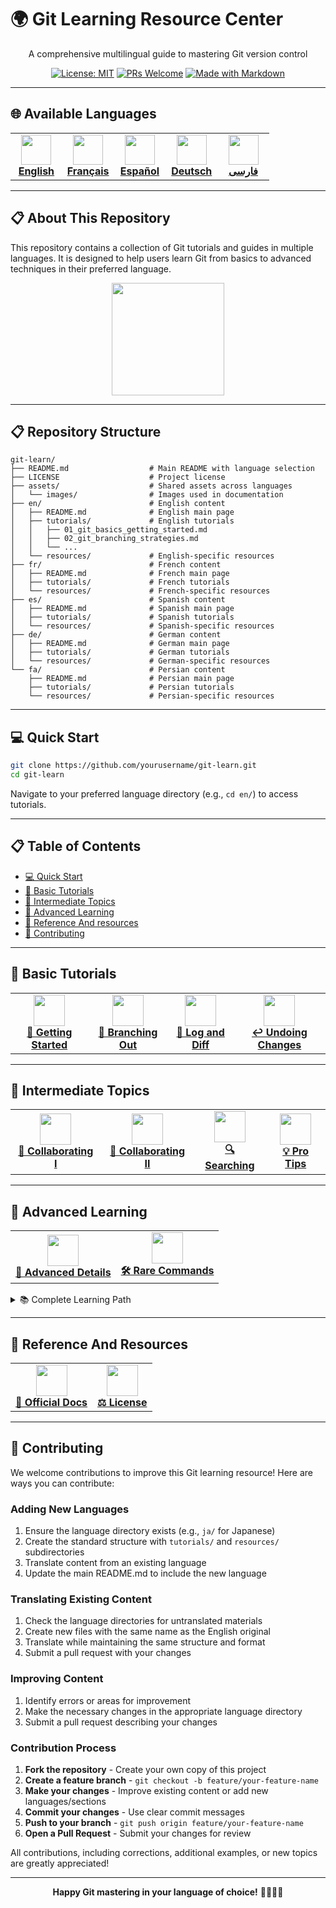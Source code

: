 # 🌍 Git Learning Resource Center

<div align="center">
  
A comprehensive multilingual guide to mastering Git version control

[![License: MIT](https://img.shields.io/badge/License-MIT-yellow.svg)](LICENSE)
[![PRs Welcome](https://img.shields.io/badge/PRs-welcome-brightgreen.svg)](https://github.com/firstcontributions/first-contributions)
[![Made with Markdown](https://img.shields.io/badge/Made%20with-Markdown-1f425f.svg)](https://www.markdownguide.org/)

</div>

---

## 🌐 Available Languages

<div align="center">
  <table>
    <tr>
      <td align="center" width="20%">
        <a href="en/README.md">
          <img src="https://em-content.zobj.net/thumbs/120/twitter/322/flag-united-kingdom_1f1ec-1f1e7.png" width="48px" height="48px"><br>
          <b>English</b>
        </a>
      </td>
      <td align="center" width="20%">
        <a href="fr/README.md">
          <img src="https://em-content.zobj.net/thumbs/120/twitter/322/flag-france_1f1eb-1f1f7.png" width="48px" height="48px"><br>
          <b>Français</b>
        </a>
      </td>
      <td align="center" width="20%">
        <a href="es/README.md">
          <img src="https://em-content.zobj.net/thumbs/120/twitter/322/flag-spain_1f1ea-1f1f8.png" width="48px" height="48px"><br>
          <b>Español</b>
        </a>
      </td>
      <td align="center" width="20%">
        <a href="de/README.md">
          <img src="https://em-content.zobj.net/thumbs/120/twitter/322/flag-germany_1f1e9-1f1ea.png" width="48px" height="48px"><br>
          <b>Deutsch</b>
        </a>
      </td>
      <td align="center" width="20%">
        <a href="fa/README.md">
          <img src="https://em-content.zobj.net/thumbs/120/twitter/322/flag-iran_1f1ee-1f1f7.png" width="48px" height="48px"><br>
          <b>فارسی</b>
        </a>
      </td>
    </tr>
  </table>
</div>

---

## 📋 About This Repository

This repository contains a collection of Git tutorials and guides in multiple languages. It is designed to help users learn Git from basics to advanced techniques in their preferred language.

<div align="center">
  <img src="https://git-scm.com/images/logos/downloads/Git-Logo-2Color.png" width="180px">
</div>

---

## 📋 Repository Structure

```
git-learn/
├── README.md                  # Main README with language selection
├── LICENSE                    # Project license
├── assets/                    # Shared assets across languages
│   └── images/                # Images used in documentation
├── en/                        # English content
│   ├── README.md              # English main page
│   ├── tutorials/             # English tutorials
│   │   ├── 01_git_basics_getting_started.md
│   │   ├── 02_git_branching_strategies.md
│   │   └── ...
│   └── resources/             # English-specific resources
├── fr/                        # French content
│   ├── README.md              # French main page  
│   ├── tutorials/             # French tutorials
│   └── resources/             # French-specific resources
├── es/                        # Spanish content
│   ├── README.md              # Spanish main page
│   ├── tutorials/             # Spanish tutorials
│   └── resources/             # Spanish-specific resources
├── de/                        # German content
│   ├── README.md              # German main page
│   ├── tutorials/             # German tutorials
│   └── resources/             # German-specific resources
└── fa/                        # Persian content
    ├── README.md              # Persian main page
    ├── tutorials/             # Persian tutorials
    └── resources/             # Persian-specific resources
```

---

## 💻 Quick Start

<div align="left">

```bash
git clone https://github.com/yourusername/git-learn.git
cd git-learn
```

Navigate to your preferred language directory (e.g., `cd en/`) to access tutorials.

</div>

---

## 📋 Table of Contents

- [💻 Quick Start](#-quick-start)
- [📘 Basic Tutorials](#-basic-tutorials)
- [📗 Intermediate Topics](#-intermediate-topics)
- [📕 Advanced Learning](#-advanced-learning)
- [🔧 Reference And resources](#-Reference-And-Resources)
- [👥 Contributing](#-contributing)

---

## 📘 Basic Tutorials

<div align="center">
  <table>
    <tr>
      <td align="center"><a href="en/tutorials/01_git_basics_getting_started.md"><img src="https://git-scm.com/images/logos/downloads/Git-Icon-1788C.png" width="50px" /><br /><b>🚀 Getting Started</b></a></td>
      <td align="center"><a href="en/tutorials/02_git_branching_strategies.md"><img src="https://git-scm.com/images/logos/downloads/Git-Icon-1788C.png" width="50px" /><br /><b>🌿 Branching Out</b></a></td>
      <td align="center"><a href="en/tutorials/03_git_history_and_diffs.md"><img src="https://git-scm.com/images/logos/downloads/Git-Icon-1788C.png" width="50px" /><br /><b>📜 Log and Diff</b></a></td>
        <td align="center"><a href="en/tutorials/04_git_undo_and_recovery.md"><img src="https://git-scm.com/images/logos/downloads/Git-Icon-1788C.png" width="50px" /><br /><b>↩️ Undoing Changes</b></a></td>
    </tr>
  </table>
</div>

---

## 📗 Intermediate Topics

<div align="center">
  <table>
    <tr>
      <td align="center"><a href="en/tutorials/05_git_remote_repositories.md"><img src="https://git-scm.com/images/logos/downloads/Git-Icon-1788C.png" width="50px" /><br /><b>🤝 Collaborating I</b></a></td>
      <td align="center"><a href="en/tutorials/06_git_collaboration_workflow.md"><img src="https://git-scm.com/images/logos/downloads/Git-Icon-1788C.png" width="50px" /><br /><b>🔄 Collaborating II</b></a></td>
      <td align="center"><a href="en/tutorials/07_git_search_techniques.md"><img src="https://git-scm.com/images/logos/downloads/Git-Icon-1788C.png" width="50px" /><br /><b>🔍 Searching</b></a></td>
      <td align="center"><a href="en/tutorials/08_git_pro_tips_and_tricks.md"><img src="https://git-scm.com/images/logos/downloads/Git-Icon-1788C.png" width="50px" /><br /><b>💡 Pro Tips</b></a></td>
    </tr>
  </table>
</div>

---

## 📕 Advanced Learning

<div align="center">
  <table>
    <tr>
      <td align="center"><a href="en/tutorials/09_git_advanced_internals.md"><img src="https://git-scm.com/images/logos/downloads/Git-Icon-1788C.png" width="50px" /><br /><b>🔬 Advanced Details</b></a></td>
      <td align="center"><a href="en/tutorials/10_git_rare_useful_commands.md"><img src="https://git-scm.com/images/logos/downloads/Git-Icon-1788C.png" width="50px" /><br /><b>🛠️ Rare Commands</b></a></td>
    </tr>
  </table>
</div>

<details>
<summary>📚 Complete Learning Path</summary>

### Beginner
1. [🚀 Getting Started](en/tutorials/01_git_basics_getting_started.md) - Installation, configuration, and creating your first repository
2. [🌿 Branching Out](en/tutorials/02_git_branching_strategies.md) - Working with branches, switching, and merging
3. [📜 Log and Diff](en/tutorials/03_git_history_and_diffs.md) - Viewing project history and comparing changes
4. [↩️ Undoing Changes](en/tutorials/04_git_undo_and_recovery.md) - Techniques for reverting and fixing mistakes

### Intermediate
5. [🤝 Collaborating (Part 1)](en/tutorials/05_git_remote_repositories.md) - Working with remote repositories
6. [🔄 Collaborating (Part 2)](en/tutorials/06_git_collaboration_workflow.md) - Pushing changes and handling conflicts
7. [🔍 Searching in Git](en/tutorials/07_git_search_techniques.md) - Finding content in your repository
8. [💡 Pro Tips](en/tutorials/08_git_pro_tips_and_tricks.md) - Advanced techniques for Git mastery

### Advanced
9. [🔬 Advanced Details](en/tutorials/09_git_advanced_internals.md) - Deep dive into Git internals and advanced workflows
10. [🛠️ Rare but Useful Commands](en/tutorials/10_git_rare_useful_commands.md) - Specialized Git commands for unique situations
</details>

---

## 🔧 Reference And Resources

<div align="center">
  <table>
    <tr>
      <td align="center"><a href="https://git-scm.com/doc"><img src="https://git-scm.com/images/logos/downloads/Git-Icon-1788C.png" width="50px" /><br /><b>📝 Official Docs</b></a></td>
      <td align="center"><a href="LICENSE"><img src="https://git-scm.com/images/logos/downloads/Git-Icon-1788C.png" width="50px" /><br /><b>⚖️ License</b></a></td>
    </tr>
  </table>
</div>

---

## 👥 Contributing

We welcome contributions to improve this Git learning resource! Here are ways you can contribute:

### Adding New Languages

1. Ensure the language directory exists (e.g., `ja/` for Japanese)
2. Create the standard structure with `tutorials/` and `resources/` subdirectories
3. Translate content from an existing language
4. Update the main README.md to include the new language

### Translating Existing Content

1. Check the language directories for untranslated materials
2. Create new files with the same name as the English original
3. Translate while maintaining the same structure and format
4. Submit a pull request with your changes

### Improving Content

1. Identify errors or areas for improvement
2. Make the necessary changes in the appropriate language directory
3. Submit a pull request describing your changes

### Contribution Process

1. **Fork the repository** - Create your own copy of this project
2. **Create a feature branch** - `git checkout -b feature/your-feature-name`
3. **Make your changes** - Improve existing content or add new languages/sections
4. **Commit your changes** - Use clear commit messages
5. **Push to your branch** - `git push origin feature/your-feature-name`
6. **Open a Pull Request** - Submit your changes for review

All contributions, including corrections, additional examples, or new topics are greatly appreciated!

---

<div align="center">
  
**Happy Git mastering in your language of choice!** 👨‍💻👩‍💻

</div>
